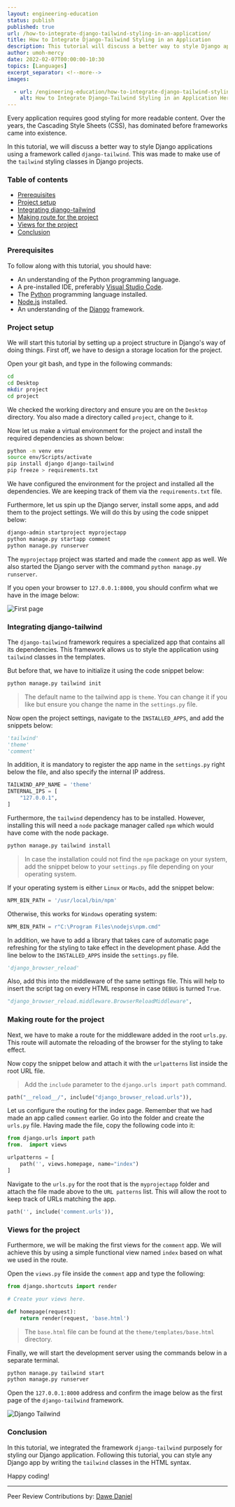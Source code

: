 ```yaml
---
layout: engineering-education
status: publish
published: true
url: /how-to-integrate-django-tailwind-styling-in-an-application/
title: How to Integrate Django-Tailwind Styling in an Application
description: This tutorial will discuss a better way to style Django applications using a framework called django-tailwind.
author: umoh-mercy
date: 2022-02-07T00:00:00-10:30
topics: [Languages]
excerpt_separator: <!--more-->
images:

  - url: /engineering-education/how-to-integrate-django-tailwind-styling-in-an-application/hero.jpg
    alt: How to Integrate Django-Tailwind Styling in an Application Hero Image
---
```

Every application requires good styling for more readable content. Over the years, the Cascading Style Sheets (CSS), has dominated before frameworks came into existence.
<!--more-->
In this tutorial, we will discuss a better way to style Django applications using a framework called `django-tailwind`. This was made to make use of the `tailwind` styling classes in Django projects.

### Table of contents
- [Prerequisites](#prerequisites)
- [Project setup](#project-setup)
- [Integrating django-tailwind](#integrating-django-tailwind)
- [Making route for the project](#making-route-for-the-project)
- [Views for the project](#views-for-the-project)
- [Conclusion](#conclusion)

### Prerequisites
To follow along with this tutorial, you should have:
- An understanding of the Python programming language.
- A pre-installed IDE, preferably [Visual Studio Code](https://code.visualstudio.com/download).
- The [Python](https://python.org) programming language installed.
- [Node.js](https://nodejs.org/en//) installed.
- An understanding of the [Django](https://docs.djangoproject.com/en/4.0/) framework.

### Project setup
We will start this tutorial by setting up a project structure in Django's way of doing things. First off, we have to design a storage location for the project.

Open your git bash, and type in the following commands:

```bash
cd
cd Desktop
mkdir project
cd project
```

We checked the working directory and ensure you are on the `Desktop` directory. You also made a directory called `project`, change to it.

Now let us make a virtual environment for the project and install the required dependencies as shown below:

```bash
python -m venv env
source env/Scripts/activate
pip install django django-tailwind
pip freeze > requirements.txt
```

We have configured the environment for the project and installed all the dependencies. We are keeping track of them via the `requirements.txt` file.

Furthermore, let us spin up the Django server, install some apps, and add them to the project settings. We will do this by using the code snippet below:

```bash
django-admin startproject myprojectapp
python manage.py startapp comment
python manage.py runserver
```

The `myprojectapp` project was started and made the `comment` app as well. We also started the Django server with the command `python manage.py runserver`.

If you open your browser to `127.0.0.1:8000`, you should confirm what we have in the image below:

![First page](/engineering-education/how-to-integrate-django-tailwind-styling-in-an-application/first-page.png)

### Integrating django-tailwind
The `django-tailwind` framework requires a specialized app that contains all its dependencies. This framework allows us to style the application using `tailwind` classes in the templates.

But before that, we have to initialize it using the code snippet below:

```bash
python manage.py tailwind init
```

> The default name to the tailwind app is `theme`. You can change it if you like but ensure you change the name in the `settings.py` file.

Now open the project settings, navigate to the `INSTALLED_APPS`, and add the snippets below:

```py
'tailwind'
'theme'
'comment'
```

In addition, it is mandatory to register the app name in the `settings.py` right below the file, and also specify the internal IP address.

```py
TAILWIND_APP_NAME = 'theme'
INTERNAL_IPS = [
    "127.0.0.1",
]
```

Furthermore, the `tailwind` dependency has to be installed. However, installing this will need a `node` package manager called `npm` which would have come with the node package.

```bash
python manage.py tailwind install
```

> In case the installation could not find the `npm` package on your system, add the snippet below to your `settings.py` file depending on your operating system.

If your operating system is either `Linux` or `MacOs`, add the snippet below:

```py
NPM_BIN_PATH = '/usr/local/bin/npm'
```

Otherwise, this works for `Windows` operating system:

```py
NPM_BIN_PATH = r"C:\Program Files\nodejs\npm.cmd"
```

In addition, we have to add a library that takes care of automatic page refreshing for the styling to take effect in the development phase. Add the line below to the `INSTALLED_APPS` inside the `settings.py` file.

```py
'django_browser_reload'
```

Also, add this into the middleware of the same settings file. This will help to insert the script tag on every HTML response in case `DEBUG` is turned `True`.

```py
"django_browser_reload.middleware.BrowserReloadMiddleware",
```

### Making route for the project
Next, we have to make a route for the middleware added in the root `urls.py`. This route will automate the reloading of the browser for the styling to take effect.

Now copy the snippet below and attach it with the `urlpatterns` list inside the root URL file.

> Add the `include` parameter to the `django.urls import path` command.

```py
path("__reload__/", include("django_browser_reload.urls")),
```

Let us configure the routing for the index page. Remember that we had made an app called `comment` earlier. Go into the folder and create the `urls.py` file. Having made the file, copy the following code into it:

```py
from django.urls import path
from.  import views

urlpatterns = [
    path('', views.homepage, name="index")
]
```

Navigate to the `urls.py` for the root that is the `myprojectapp` folder and attach the file made above to the `URL patterns` list. This will allow the root to keep track of URLs matching the app.

```py
path('', include('comment.urls')),
```

### Views for the project
Furthermore, we will be making the first views for the `comment` app. We will achieve this by using a simple functional view named `index` based on what we used in the route.

Open the `views.py` file inside the `comment` app and type the following:

```py
from django.shortcuts import render

# Create your views here.

def homepage(request):
    return render(request, 'base.html')
```

> The `base.html` file can be found at the `theme/templates/base.html` directory.

Finally, we will start the development server using the commands below in a separate terminal.

```bash
python manage.py tailwind start
python manage.py runserver
```

Open the `127.0.0.1:8000` address and confirm the image below as the first page of the `django-tailwind` framework.

![Django Tailwind](/engineering-education/how-to-integrate-django-tailwind-styling-in-an-application/tailwind-init.png)

### Conclusion
In this tutorial, we integrated the framework `django-tailwind` purposely for styling our Django application. Following this tutorial, you can style any Django app by writing the `tailwind` classes in the HTML syntax.

Happy coding!

---
Peer Review Contributions by: [Dawe Daniel](/engineering-education/authors/dawe-daniel/)